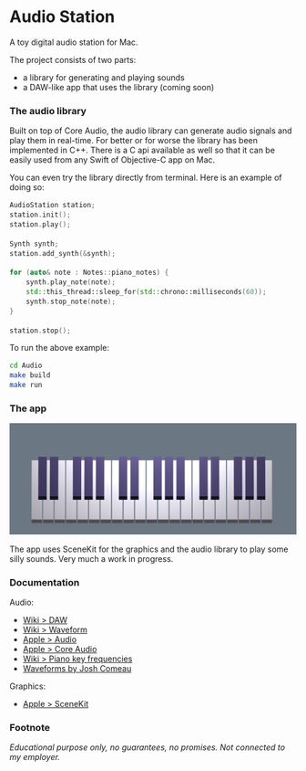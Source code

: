 # Audio Station

A toy digital audio station for Mac.

The project consists of two parts:
- a library for generating and playing sounds
- a DAW-like app that uses the library (coming soon)


### The audio library

Built on top of Core Audio, the audio library can generate audio signals and play them in real-time. For better or for worse the library has been implemented in C++. There is a C api available as well so that it can be easily used from any Swift of Objective-C app on Mac.

You can even try the library directly from terminal. Here is an example of doing so:
```cpp
AudioStation station;
station.init();
station.play();

Synth synth;
station.add_synth(&synth);

for (auto& note : Notes::piano_notes) {
    synth.play_note(note);
    std::this_thread::sleep_for(std::chrono::milliseconds(60));
    synth.stop_note(note);
}

station.stop();
```

To run the above example:
```bash
cd Audio
make build
make run
```


### The app

<img src="screenshot.png" width="800"/>

The app uses SceneKit for the graphics and the audio library to play some silly sounds. Very much a work in progress.


### Documentation

Audio:
- [Wiki > DAW](https://en.wikipedia.org/wiki/Digital_audio_workstation)
- [Wiki > Waveform](https://en.wikipedia.org/wiki/Waveform)
- [Apple > Audio](https://developer.apple.com/audio/)
- [Apple > Core Audio](https://developer.apple.com/library/archive/documentation/MusicAudio/Conceptual/CoreAudioOverview)
- [Wiki > Piano key frequencies](https://en.wikipedia.org/wiki/Piano_key_frequencies)
- [Waveforms by Josh Comeau](https://pudding.cool/2018/02/waveforms/)

Graphics:
- [Apple > SceneKit](https://developer.apple.com/documentation/scenekit)


### Footnote

_Educational purpose only, no guarantees, no promises. Not connected to my employer._
